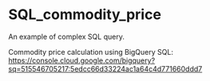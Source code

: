 # SQL_commodity_price

An example of complex SQL query.

Commodity price calculation using BigQuery SQL: 
<https://console.cloud.google.com/bigquery?sq=515546705217:5edcc66d33224ac1a64c4d771660ddd7>
